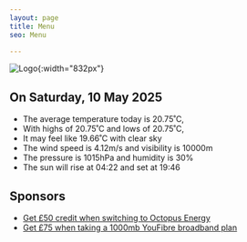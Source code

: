 ```yaml
---
layout: page
title: Menu
seo: Menu

---
```


![Logo](/images/logo.jpg){:width="832px"}

<!-- weather_marker starts -->
## On Saturday, 10 May 2025

- The average temperature today is 20.75˚C,
- With highs of 20.75˚C and lows of 20.75˚C,
- It may feel like 19.66˚C with clear sky
- The wind speed is 4.12m/s and visibility is 10000m
- The pressure is 1015hPa and humidity is 30%
- The sun will rise at 04:22 and set at 19:46

<!-- weather_marker ends -->

## Sponsors

- [Get £50 credit when switching to Octopus Energy](https://bit.ly/3oD1nnS)
- [Get £75 when taking a 1000mb YouFibre broadband plan](https://aklam.io/91zWhU?)
